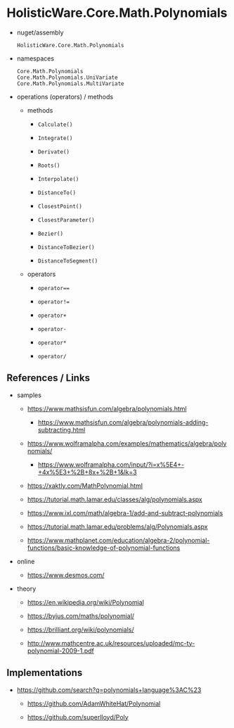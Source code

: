 # HolisticWare.Core.Math.Polynomials

*   nuget/assembly

    ```
    HolisticWare.Core.Math.Polynomials
    ```

*   namespaces

    ```
    Core.Math.Polynomials
    Core.Math.Polynomials.UniVariate
    Core.Math.Polynomials.MultiVariate
    ```

*   operations (operators) / methods

    *   methods

        *   `Calculate()`

        *   `Integrate()`

        *   `Derivate()`

        *   `Roots()`

        *   `Interpolate()`        

        *   `DistanceTo()`
        
        *   `ClosestPoint()`
        
        *   `ClosestParameter()`

        *   `Bezier()`

        *	`DistanceToBezier()`

        *	`DistanceToSegment()`

    *   operators

        *   `operator==`

        *   `operator!=`

        *   `operator+`

        *   `operator-`

        *   `operator*`

        *   `operator/`


## References / Links

*   samples

    *   https://www.mathsisfun.com/algebra/polynomials.html
    
        *   https://www.mathsisfun.com/algebra/polynomials-adding-subtracting.html
        
    *   https://www.wolframalpha.com/examples/mathematics/algebra/polynomials/
    
        *   https://www.wolframalpha.com/input/?i=x%5E4+-+4x%5E3+%2B+8x+%2B+1&lk=3
        
    *   https://xaktly.com/MathPolynomial.html
    
    *   https://tutorial.math.lamar.edu/classes/alg/polynomials.aspx
    
    *   https://www.ixl.com/math/algebra-1/add-and-subtract-polynomials

    *   https://tutorial.math.lamar.edu/problems/alg/Polynomials.aspx
    
    *   https://www.mathplanet.com/education/algebra-2/polynomial-functions/basic-knowledge-of-polynomial-functions
    
*   online

    *   https://www.desmos.com/
    
*   theory

    *   https://en.wikipedia.org/wiki/Polynomial

    *   https://byjus.com/maths/polynomial/

    *   https://brilliant.org/wiki/polynomials/

    *   http://www.mathcentre.ac.uk/resources/uploaded/mc-ty-polynomial-2009-1.pdf

## Implementations

*   https://github.com/search?q=polynomials+language%3AC%23

    *   https://github.com/AdamWhiteHat/Polynomial

    *   https://github.com/superlloyd/Poly

